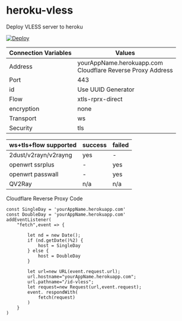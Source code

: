 # heroku-vless
Deploy VLESS server to heroku

[![Deploy](https://www.herokucdn.com/deploy/button.png)](https://dashboard.heroku.com/new?template=https://github.com/Dimitri2020007/heroku-vless/tree/main)

| Connection Variables | Values |
| -------------------- | ------ |
| Address | yourAppName.herokuapp.com </br> Cloudflare Reverse Proxy Address |
| Port | 443 |
| id | Use UUID Generator |
| Flow | xtls-rprx-direct |
| encryption | none |
| Transport | ws |
| Security | tls |

| ws+tls+flow supported | success | failed |
| --------------------- | ------- | ------ |
| 2dust/v2rayn/v2rayng  | yes | - |
| openwrt ssrplus | - | yes |
| openwrt passwall | - | yes |
| QV2Ray | n/a | n/a |

Cloudflare Reverse Proxy Code
```
const SingleDay = 'yourAppName.herokuapp.com'
const DoubleDay = 'yourAppName.herokuapp.com'
addEventListener(
    "fetch",event => {
    
        let nd = new Date();
        if (nd.getDate()%2) {
            host = SingleDay
        } else {
            host = DoubleDay
        }
        
        let url=new URL(event.request.url);
        url.hostname="yourAppName.herokuapp.com";
        url.pathname="/id-vless";
        let request=new Request(url,event.request);
        event. respondWith(
            fetch(request)
        )
    }
)
```

